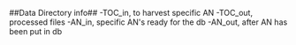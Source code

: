 
##Data Directory info##
-TOC_in, to harvest specific AN
-TOC_out, processed files
-AN_in, specific AN's ready for the db
-AN_out, after AN has been put in db